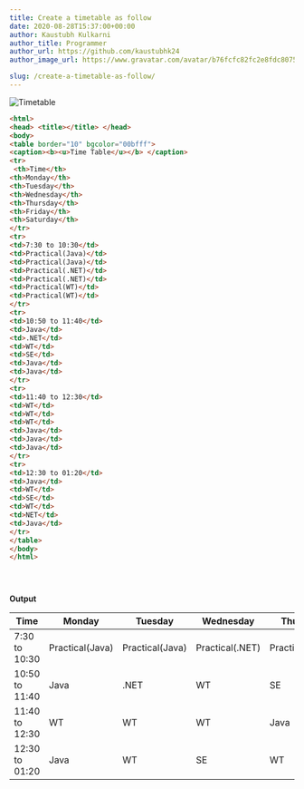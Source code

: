 ```yaml
---
title: Create a timetable as follow
date: 2020-08-28T15:37:00+00:00
author: Kaustubh Kulkarni
author_title: Programmer
author_url: https://github.com/kaustubhk24
author_image_url: https://www.gravatar.com/avatar/b76fcfc82fc2e8fdc8075636f1735f61?s=200

slug: /create-a-timetable-as-follow/
---
```



![Timetable](https://1.bp.blogspot.com/-qK3zcfQcmN8/X0kkHmxMXQI/AAAAAAAAfhQ/XNWq6BZGLgMZqNkkbC7c6PSsjG__wQm4wCLcBGAsYHQ/s693/1.png "Timetable")


```html title="index.html"
<html>
<head> <title></title> </head>
<body>
<table border="10" bgcolor="00bfff">
<caption><b><u>Time Table</u></b> </caption>
<tr>
 <th>Time</th>
<th>Monday</th>
<th>Tuesday</th>
<th>Wednesday</th>
<th>Thursday</th>
<th>Friday</th>
<th>Saturday</th>
</tr>
<tr>
<td>7:30 to 10:30</td>
<td>Practical(Java)</td>
<td>Practical(Java)</td>
<td>Practical(.NET)</td>
<td>Practical(.NET)</td>
<td>Practical(WT)</td>
<td>Practical(WT)</td>
</tr>
<tr>
<td>10:50 to 11:40</td>
<td>Java</td>
<td>.NET</td>
<td>WT</td>
<td>SE</td>
<td>Java</td>
<td>Java</td>
</tr>
<tr>
<td>11:40 to 12:30</td>
<td>WT</td>
<td>WT</td>
<td>WT</td>
<td>Java</td>
<td>Java</td>
<td>Java</td>
</tr>
<tr>
<td>12:30 to 01:20</td>
<td>Java</td>
<td>WT</td>
<td>SE</td>
<td>WT</td>
<td>NET</td>
<td>Java</td>
</tr>
</table>
</body>
</html>


 
```

**Output**

|Time|Monday|Tuesday|Wednesday|Thursday|Friday|Saturday|
|--- |--- |--- |--- |--- |--- |--- |
|7:30 to 10:30|Practical(Java)|Practical(Java)|Practical(.NET)|Practical(.NET)|Practical(WT)|Practical(WT)|
|10:50 to 11:40|Java|.NET|WT|SE|Java|Java|
|11:40 to 12:30|WT|WT|WT|Java|Java|Java|
|12:30 to 01:20|Java|WT|SE|WT|NET|Java|
